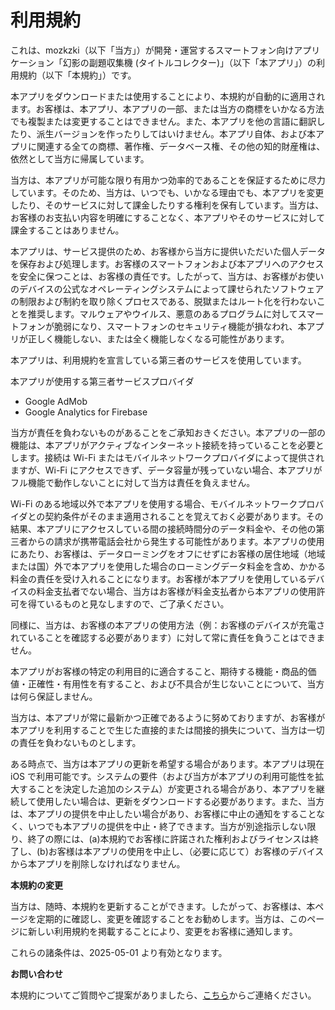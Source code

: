 # 利用規約

これは、mozkzki（以下「当方」）が開発・運営するスマートフォン向けアプリケーション「幻影の副題収集機 (タイトルコレクター)」（以下「本アプリ」）の利用規約（以下「本規約」）です。

本アプリをダウンロードまたは使用することにより、本規約が自動的に適用されます。お客様は、本アプリ、本アプリの一部、または当方の商標をいかなる方法でも複製または変更することはできません。また、本アプリを他の言語に翻訳したり、派生バージョンを作ったりしてはいけません。本アプリ自体、および本アプリに関連する全ての商標、著作権、データベース権、その他の知的財産権は、依然として当方に帰属しています。

当方は、本アプリが可能な限り有用かつ効率的であることを保証するために尽力しています。そのため、当方は、いつでも、いかなる理由でも、本アプリを変更したり、そのサービスに対して課金したりする権利を保有しています。当方は、お客様のお支払い内容を明確にすることなく、本アプリやそのサービスに対して課金することはありません。

本アプリは、サービス提供のため、お客様から当方に提供いただいた個人データを保存および処理します。お客様のスマートフォンおよび本アプリへのアクセスを安全に保つことは、お客様の責任です。したがって、当方は、お客様がお使いのデバイスの公式なオペレーティングシステムによって課せられたソフトウェアの制限および制約を取り除くプロセスである、脱獄またはルート化を行わないことを推奨します。マルウェアやウイルス、悪意のあるプログラムに対してスマートフォンが脆弱になり、スマートフォンのセキュリティ機能が損なわれ、本アプリが正しく機能しない、または全く機能しなくなる可能性があります。

本アプリは、利用規約を宣言している第三者のサービスを使用しています。

本アプリが使用する第三者サービスプロバイダ

* Google AdMob
* Google Analytics for Firebase

当方が責任を負わないものがあることをご承知おきください。本アプリの一部の機能は、本アプリがアクティブなインターネット接続を持っていることを必要とします。接続は Wi-Fi またはモバイルネットワークプロバイダによって提供されますが、Wi-Fi にアクセスできず、データ容量が残っていない場合、本アプリがフル機能で動作しないことに対して当方は責任を負えません。

Wi-Fi のある地域以外で本アプリを使用する場合、モバイルネットワークプロバイダとの契約条件がそのまま適用されることを覚えておく必要があります。その結果、本アプリにアクセスしている間の接続時間分のデータ料金や、その他の第三者からの請求が携帯電話会社から発生する可能性があります。本アプリの使用にあたり、お客様は、データローミングをオフにせずにお客様の居住地域（地域または国）外で本アプリを使用した場合のローミングデータ料金を含め、かかる料金の責任を受け入れることになります。お客様が本アプリを使用しているデバイスの料金支払者でない場合、当方はお客様が料金支払者から本アプリの使用許可を得ているものと見なしますので、ご了承ください。

同様に、当方は、お客様の本アプリの使用方法（例：お客様のデバイスが充電されていることを確認する必要があります）に対して常に責任を負うことはできません。

本アプリがお客様の特定の利用目的に適合すること、期待する機能・商品的価値・正確性・有用性を有すること、および不具合が生じないことについて、当方は何ら保証しません。

当方は、本アプリが常に最新かつ正確であるように努めておりますが、お客様が本アプリを利用することで生じた直接的または間接的損失について、当方は一切の責任を負わないものとします。

ある時点で、当方は本アプリの更新を希望する場合があります。本アプリは現在 iOS で利用可能です。システムの要件（および当方が本アプリの利用可能性を拡大することを決定した追加のシステム）が変更される場合があり、本アプリを継続して使用したい場合は、更新をダウンロードする必要があります。また、当方は、本アプリの提供を中止したい場合があり、お客様に中止の通知をすることなく、いつでも本アプリの提供を中止・終了できます。当方が別途指示しない限り、終了の際には、(a)本規約でお客様に許諾された権利およびライセンスは終了し、(b)お客様は本アプリの使用を中止し、（必要に応じて）お客様のデバイスから本アプリを削除しなければなりません。

**本規約の変更**

当方は、随時、本規約を更新することができます。したがって、お客様は、本ページを定期的に確認し、変更を確認することをお勧めします。当方は、このページに新しい利用規約を掲載することにより、変更をお客様に通知します。

これらの諸条件は、2025-05-01 より有効となります。

**お問い合わせ**

本規約についてご質問やご提案がありましたら、[こちら](https://docs.google.com/forms/d/e/1FAIpQLSepQJBkwSnQPbBcQKdCGvIZktRcX58DCmIBYO4iFGZ7CBPVfQ/viewform?usp=sf_link)からご連絡ください。
